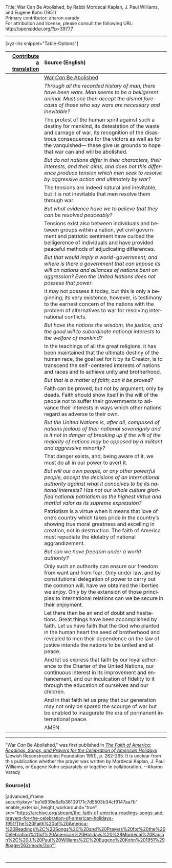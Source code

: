 <html>
<head></head>
<body>
Title: War Can Be Abolished, by Rabbi Mordecai Kaplan, J. Paul Williams, and Eugene Kohn (1951)<br />
Primary contributor: aharon.varady<br />
For attribution and license, please consult the following URL: <a href="http://opensiddur.org/?p=39777">http://opensiddur.org/?p=39777</a>
<p />
<hr />

[xyz-ihs snippet="Table-Options"]<table style="margin-left: auto; margin-right: auto;" class="draggable">
<thead><tr><th id="x" style="text-align: right;"><a href="/contribute/upload/">Contribute a translation</a></th><th style="text-align: left;">Source (English)</th></tr></thead>
<tbody>
<tr><td style="vertical-align:top;">
<div class="liturgy" lang="he" style="text-align: right;">

</div></td>

<td style="vertical-align:top;">
<div class="english" lang="en" style="text-align: left;">
<u>War <em>Can</em> Be Abolished</u>
</div></td></tr>


<tr><td style="vertical-align:top;">
<div class="liturgy" lang="he" style="text-align: right;">

</div></td>

<td style="vertical-align:top;">
<div class="english" lang="en" style="text-align: left;">
<em>Through all the recorded history of man, there have been wars. 
Man seems to be a belligerent animal. 
Must one then accept the dismal forecasts of those who say 
wars are necessary and inevitable? </em>
</div></td></tr>


<tr><td style="vertical-align:top;">
<div class="liturgy" lang="he" style="text-align: right;">

</div></td>

<td style="vertical-align:top;">
<div class="english" lang="en" style="text-align: left;">
The protest of the human spirit against such a destiny for mankind, 
its detestation of the waste and carnage of war, 
its recognition of the disastrous consequences for the victors 
as well as for the vanquished—
these give us grounds to hope that war can and will be abolished. 
</div></td></tr>


<tr><td style="vertical-align:top;">
<div class="liturgy" lang="he" style="text-align: right;">

</div></td>

<td style="vertical-align:top;">
<div class="english" lang="en" style="text-align: left;">
<em>But do not nations differ in their characters, their interests, and their aims, 
and does not this difference produce tension which men seek to resolve 
by aggressive action and ultimately by war? </em>
</div></td></tr>


<tr><td style="vertical-align:top;">
<div class="liturgy" lang="he" style="text-align: right;">

</div></td>

<td style="vertical-align:top;">
<div class="english" lang="en" style="text-align: left;">
The tensions are indeed natural and inevitable, 
but it is not inevitable that men resolve them through war. 
</div></td></tr>


<tr><td style="vertical-align:top;">
<div class="liturgy" lang="he" style="text-align: right;">

</div></td>

<td style="vertical-align:top;">
<div class="english" lang="en" style="text-align: left;">
<em>But what evidence have we to believe that they can be resolved peaceably? </em>
</div></td></tr>


<tr><td style="vertical-align:top;">
<div class="liturgy" lang="he" style="text-align: right;">

</div></td>

<td style="vertical-align:top;">
<div class="english" lang="en" style="text-align: left;">
Tensions exist also between individuals and between groups within a nation, 
yet civil government and patriotic sentiment have curbed the belligerence of individuals 
and have provided peaceful methods of adjudicating differences. 
</div></td></tr>


<tr><td style="vertical-align:top;">
<div class="liturgy" lang="he" style="text-align: right;">

</div></td>

<td style="vertical-align:top;">
<div class="english" lang="en" style="text-align: left;">
<em>But that would imply a world-government; 
and where is there a government 
that can impose its will on nations 
and alliances of nations 
bent on aggression? 
Even the United Nations does not possess that power.</em>
</div></td></tr>


<tr><td style="vertical-align:top;">
<div class="liturgy" lang="he" style="text-align: right;">

</div></td>

<td style="vertical-align:top;">
<div class="english" lang="en" style="text-align: left;">
It may not possess it today, 
but this is only a beginning; 
its very existence, however, 
is testimony to the earnest concern of the nations 
with the problem of alternatives to war 
for resolving international conflicts. 
</div></td></tr>


<tr><td style="vertical-align:top;">
<div class="liturgy" lang="he" style="text-align: right;">

</div></td>

<td style="vertical-align:top;">
<div class="english" lang="en" style="text-align: left;">
<em>But have the nations the wisdom, the justice, and the good will 
to subordinate national interests to the welfare of mankind?</em>
</div></td></tr>


<tr><td style="vertical-align:top;">
<div class="liturgy" lang="he" style="text-align: right;">

</div></td>

<td style="vertical-align:top;">
<div class="english" lang="en" style="text-align: left;">
In the teachings of all the great religions, it has been maintained 
that the ultimate destiny of the human race, 
the goal set for it by its Creator, 
is to transcend the self-centered interests of nations and races 
and to achieve unity and brotherhood. 
</div></td></tr>


<tr><td style="vertical-align:top;">
<div class="liturgy" lang="he" style="text-align: right;">

</div></td>

<td style="vertical-align:top;">
<div class="english" lang="en" style="text-align: left;">
<em>But that is a matter of faith; 
can it be proved?</em>
</div></td></tr>


<tr><td style="vertical-align:top;">
<div class="liturgy" lang="he" style="text-align: right;">

</div></td>

<td style="vertical-align:top;">
<div class="english" lang="en" style="text-align: left;">
Faith can be proved, but not by argument; only by deeds. 
Faith should show itself in the will of the people 
not to suffer their governments to advance their interests 
in ways which other nations regard as adverse to their own. 
</div></td></tr>


<tr><td style="vertical-align:top;">
<div class="liturgy" lang="he" style="text-align: right;">

</div></td>

<td style="vertical-align:top;">
<div class="english" lang="en" style="text-align: left;">
<em>But the United Nations is, after all, 
composed of nations jealous of their national sovereignty 
and is it not in danger of breaking up 
if the will of the majority of nations may be opposed 
by a militant and aggressive minority?</em> 
</div></td></tr>


<tr><td style="vertical-align:top;">
<div class="liturgy" lang="he" style="text-align: right;">

</div></td>

<td style="vertical-align:top;">
<div class="english" lang="en" style="text-align: left;">
That danger exists, 
and, being aware of it, 
we must do all in our power to avert it. 
</div></td></tr>


<tr><td style="vertical-align:top;">
<div class="liturgy" lang="he" style="text-align: right;">

</div></td>

<td style="vertical-align:top;">
<div class="english" lang="en" style="text-align: left;">
<em>But will our own people, 
or any other powerful people, 
accept the decisions of an international authority 
against what it conceives to be its national interests? 
Has not our whole culture 
glorified national patriotism as the highest virtue 
and martial valor as its supreme expression?</em> 
</div></td></tr>


<tr><td style="vertical-align:top;">
<div class="liturgy" lang="he" style="text-align: right;">

</div></td>

<td style="vertical-align:top;">
<div class="english" lang="en" style="text-align: left;">
Patriotism is a virtue 
when it means that love of one’s country 
which takes pride in the country’s showing true moral greatness 
and excelling in creation, not in destruction. 
The faith of America must repudiate the idolatry of national aggrandizement. 
</div></td></tr>


<tr><td style="vertical-align:top;">
<div class="liturgy" lang="he" style="text-align: right;">

</div></td>

<td style="vertical-align:top;">
<div class="english" lang="en" style="text-align: left;">
<em>But can we have <em>freedom</em> under a world authority?</em> 
</div></td></tr>


<tr><td style="vertical-align:top;">
<div class="liturgy" lang="he" style="text-align: right;">

</div></td>

<td style="vertical-align:top;">
<div class="english" lang="en" style="text-align: left;">
Only such an authority 
can ensure our freedom from want and from fear. 
Only under law, 
and by constitutional delegation of power to carry out the common will, 
have we obtained the liberties we enjoy. 
Only by the extension of those principles to international relations 
can we be secure in their enjoyment. 
</div></td></tr>


<tr><td style="vertical-align:top;">
<div class="liturgy" lang="he" style="text-align: right;">

</div></td>

<td style="vertical-align:top;">
<div class="english" lang="en" style="text-align: left;">
Let there then be an end of doubt and hesitations. 
Great things have been accomplished by faith. 
Let us have faith 
that the God who planted in the human heart the seed of brotherhood 
and revealed to men their dependence on the law of justice 
intends the nations to be united and at peace. 
</div></td></tr>


<tr><td style="vertical-align:top;">
<div class="liturgy" lang="he" style="text-align: right;">

</div></td>

<td style="vertical-align:top;">
<div class="english" lang="en" style="text-align: left;">
And let us express that faith 
by our loyal adherence to the Charter of the United Nations, 
our continuous interest in its improvement and enhancement, 
and our inculcation of fidelity to it 
through the education of ourselves and our children. 
</div></td></tr>


<tr><td style="vertical-align:top;">
<div class="liturgy" lang="he" style="text-align: right;">

</div></td>

<td style="vertical-align:top;">
<div class="english" lang="en" style="text-align: left;">
And in that faith let us pray 
that our generation may not only be spared the scourge of war 
but be enabled to inaugurate the era of permanent international peace. 
</div></td></tr>


<tr><td style="vertical-align:top;">
<div class="liturgy" lang="he" style="text-align: right;">

</div></td>

<td style="vertical-align:top;">
<div class="english" lang="en" style="text-align: left;">
AMEN. 
</div></td></tr>
</tbody></table>

<hr />

"War <em>Can</em> Be Abolished," was first published in <em><a href="/?p=34753">The Faith of America: Readings, Songs, and Prayers for the Celebration of American Holidays</a></em> (Jewish Reconstructionist Foundation 1951), p. 262-265. It is unclear from this publication whether the prayer was written by Mordecai Kaplan, J. Paul Williams, or Eugene Kohn separately or together in collaboration. --Aharon Varady

<h3>Source(s)</h3>

[advanced_iframe securitykey="be1d939e6a1b36109171c7d5503b34cf9147aa7b" enable_external_height_workaround="true" src="https://archive.org/stream/the-faith-of-america-readings-songs-and-prayers-for-the-celebration-of-american-holidays-1951/The%20Faith%20of%20America-%20Readings%2C%20Songs%2C%20and%20Prayers%20for%20the%20Celebration%20of%20American%20Holidays%20%28Mordecai%20Kaplan%2C%20J.%20Paul%20Williams%2C%20Eugene%20Kohn%201951%29#page/262/mode/2up"]

&nbsp;

<hr />

&nbsp;
</body>
</html>